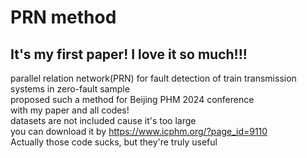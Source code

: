 # PRN method
## It's my first paper! I love it so much!!!
parallel relation network(PRN) for fault detection of train transmission systems in zero-fault sample   
proposed such a method for Beijing PHM 2024 conference  
with my paper and all codes!  
datasets are not included cause it's too large  
you can download it by https://www.icphm.org/?page_id=9110  
Actually those code sucks, but they're truly useful
